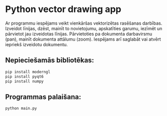 # Python vector drawing app
Ar programmu iespējams veikt vienkāršas vektorizētas rasēšanas darbības. Izveidot līnijas, dzēst, mainīt to novietojumu, apskatīties garumu, iezīmēt un pārvietot jau izveidotas līnijas. Pārvietoties pa dokumenta darbavirsmu (pan), mainīt dokumenta attālumu (zoom).
Iespējams arī saglabāt vai atvērt iepriekš izveidotu dokumentu.

## Nepieciešamās bibliotēkas:
```sh
pip install moderngl
pip install pyqt6
pip install numpy
```

## Programmas palaišana:
```sh
python main.py
```